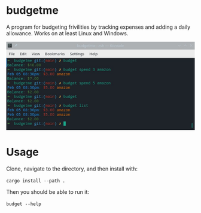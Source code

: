 # budgetme
A program for budgeting frivilities by tracking expenses and adding a daily allowance. Works on at least Linux and Windows.

![Screenshot](Screenshot.jpg?raw=true "Screenshot")

# Usage
Clone, navigate to the directory, and then install with:

`cargo install --path .`

Then you should be able to run it:

`budget --help`
